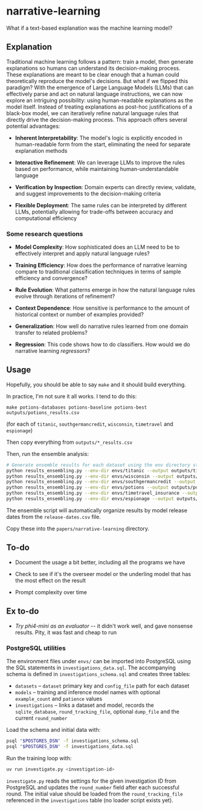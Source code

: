 # narrative-learning

What if a text-based explanation was the machine learning model?


## Explanation

Traditional machine learning follows a pattern: train a model, then generate explanations so humans can understand its decision-making process. These explanations are meant to be clear enough that a human could theoretically reproduce the model's decisions. But what if we flipped this paradigm?
With the emergence of Large Language Models (LLMs) that can effectively parse and act on natural language instructions, we can now explore an intriguing possibility: using human-readable explanations as the model itself. Instead of treating explanations as post-hoc justifications of a black-box model, we can iteratively refine natural language rules that directly drive the decision-making process.
This approach offers several potential advantages:

- **Inherent Interpretability**: The model's logic is explicitly encoded in human-readable form from the start, eliminating the need for separate explanation methods

- **Interactive Refinement**: We can leverage LLMs to improve the rules based on performance, while maintaining human-understandable language

- **Verification by Inspection**: Domain experts can directly review, validate, and suggest improvements to the decision-making criteria

- **Flexible Deployment**: The same rules can be interpreted by different LLMs, potentially allowing for trade-offs between accuracy and computational efficiency

### Some research questions



- **Model Complexity**: How sophisticated does an LLM need to be to effectively interpret and apply natural language rules?

- **Training Efficiency**: How does the performance of narrative learning compare to traditional classification techniques in terms of sample efficiency and convergence?

- **Rule Evolution**: What patterns emerge in how the natural language rules evolve through iterations of refinement?

- **Context Dependence**: How sensitive is performance to the amount of historical context or number of examples provided?

- **Generalization**: How well do narrative rules learned from one domain transfer to related problems?

- **Regression**: This code shows how to do classifiers. How would we do narrative learning *regressors*?


## Usage

Hopefully, you should be able to say `make` and it should build everything.

In practice, I'm not sure it all works. I tend to do this:

`make potions-databases potions-baseline potions-best outputs/potions_results.csv`

(for each of `titanic`, `southgermancredit`, `wisconsin`, `timetravel` and `espionage`)

Then copy everything from `outputs/*_results.csv`

Then, run the ensemble analysis:

```bash
# Generate ensemble results for each dataset using the env directory structure
python results_ensembling.py --env-dir envs/titanic --output outputs/titanic_ensemble.csv --summary outputs/titanic_ensemble_summary.txt
python results_ensembling.py --env-dir envs/wisconsin --output outputs/wisconsin_ensemble.csv --summary outputs/wisconsin_ensemble_summary.txt
python results_ensembling.py --env-dir envs/southgermancredit --output outputs/southgermancredit_ensemble.csv --summary outputs/southgermancredit_ensemble_summary.txt
python results_ensembling.py --env-dir envs/potions --output outputs/potions_ensemble.csv --summary outputs/potions_ensemble_summary.txt
python results_ensembling.py --env-dir envs/timetravel_insurance --output outputs/timetravel_insurance_ensemble.csv --summary outputs/timetravel_insurance_ensemble_summary.txt
python results_ensembling.py --env-dir envs/espionage --output outputs/espionage_ensemble.csv --summary outputs/espionage_ensemble_summary.txt
```

The ensemble script will automatically organize results by model release dates from the `release-dates.csv` file.

Copy these into the `papers/narrative-learning` directory.





## To-do

- Document the usage a bit better, including all the programs we have

- Check to see if it's the overseer model or the underling model that has the most effect on the result

- Prompt complexity over time



## Ex to-do

- _Try phi4-mini as an evaluator_ -- it didn't work well, and gave nonsense results. Pity, it was 
  fast and cheap to run


### PostgreSQL utilities

The environment files under `envs/` can be imported into PostgreSQL using the
SQL statements in `investigations_data.sql`. The accompanying schema is defined
in `investigations_schema.sql` and creates three tables:

* `datasets` – `dataset` primary key and `config_file` path for each dataset
* `models` – training and inference model names with optional `example_count`
  and `patience` values
* `investigations` – links a dataset and model, records the `sqlite_database`,
  `round_tracking_file`, optional `dump_file` and the current `round_number`

Load the schema and initial data with:

```bash
psql "$POSTGRES_DSN" -f investigations_schema.sql
psql "$POSTGRES_DSN" -f investigations_data.sql
```

Run the training loop with:

```bash
uv run investigate.py <investigation-id>
```

`investigate.py` reads the settings for the given investigation ID from
PostgreSQL and updates the `round_number` field after each successful round.
The initial value should be loaded from the `round_tracking_file` referenced in
the `investigations` table (no loader script exists yet).

